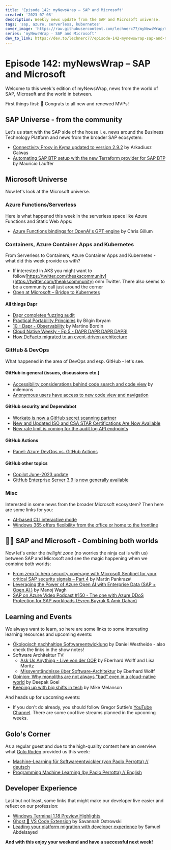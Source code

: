 ```yaml
---
title: 'Episode 142: myNewsWrap – SAP and Microsoft'
created: '2023-07-08'
description: Weekly news update from the SAP and Microsoft universe.
tags: 'sap, azure, serverless, kubernetes'
cover_image: 'https://raw.githubusercontent.com/lechnerc77/myNewsWrap/main/episodes/cover-images/episode142small.png'
series: 'myNewsWrap - SAP and Microsoft'
dev_to_link: https://dev.to/lechnerc77/episode-142-mynewswrap-sap-and-microsoft-176n
---
```


# Episode 142: myNewsWrap – SAP and Microsoft

Welcome to this week's edition of myNewsWrap, news from the world of SAP, Microsoft and the world in between.

First things first: 🚀 Congrats to all new and renewed MVPs!

## SAP Universe - from the community

Let's us start with the SAP side of the house i. e. news around the Business Technology Platform and news from the broader SAP ecosystem:

* [Connectivity Proxy in Kyma updated to version 2.9.2](https://blogs.sap.com/2023/07/03/connectivity-proxy-in-kyma-updated-to-version-2.9.2/) by Arkadiusz Galwas
* [Automating SAP BTP setup with the new Terraform provider for SAP BTP](https://blogs.sap.com/2023/07/03/automating-sap-btp-setup-with-the-new-terraform-provider-for-sap-btp/) by Mauricio Lauffer

## Microsoft Universe

Now let's look at the Microsoft universe.

### Azure Functions/Serverless

Here is what happened this week in the serverless space like Azure Functions and Static Web Apps:

* [Azure Functions bindings for OpenAI's GPT engine](https://github.com/cgillum/azure-functions-openai-extension#nuget-packages) by Chris Gillum

### Containers, Azure Container Apps and Kubernetes

From Serverless to Containers, Azure Container Apps and Kubernetes - what did this week provide us with?

* If interested in AKS you might want to follow[https://twitter.com/theakscommunity](https://twitter.com/theakscommunity) onm Twitter. There also seems to be a community call just around the corner
* [Open at Microsoft – Bridge to Kubernetes](https://techcommunity.microsoft.com/t5/azure-infrastructure-blog/open-at-microsoft-bridge-to-kubernetes/ba-p/3853691?WT.mc_id=AZ-MVP-5004195)

#### All things Dapr

* [Dapr completes fuzzing audit](https://www.cncf.io/blog/2023/06/30/dapr-completes-fuzzing-audit/)
* [Practical Portability Principles](https://www.diagrid.io/blog/practical-portability-principles) by Bilgin Ibryam
* [10 - Dapr - Observability](https://www.linkedin.com/pulse/10-dapr-observability-martino-bordin/) by Martino Bordin
* [Cloud Native Weekly - Ep 5 - DAPR DAPR DAPR DAPR!](https://www.youtube.com/live/Zcdsh6J5fAg?feature=share)
* [How DeFacto migrated to an event-driven architecture](https://www.cncf.io/case-studies/defacto/)

### GitHub & DevOps

What happened in the area of DevOps and esp. GitHub - let's see.

#### GitHub in general (issues, discussions etc.)

* [Accessibility considerations behind code search and code view](https://github.blog/2023-07-06-accessibility-considerations-behind-code-search-and-code-view/) by milemons
* [Anonymous users have access to new code view and navigation](https://github.blog/changelog/2023-07-06-anonymous-users-have-access-to-new-code-view-and-navigation/)

#### GitHub security and Dependabot

* [Workato is now a GitHub secret scanning partner](https://github.blog/changelog/2023-07-05-workato-is-now-a-github-secret-scanning-partner/)
* [New and Updated ISO and CSA STAR Certifications Are Now Available](https://github.blog/changelog/2023-07-05-new-and-updated-iso-and-csa-star-certifications-are-now-available/)
* [New rate limit is coming for the audit log API endpoints](https://github.blog/changelog/2023-07-03-new-rate-limit-is-coming-for-the-audit-log-api-endpoints/)

#### GitHub Actions

* [Panel: Azure DevOps vs. GitHub Actions](https://youtu.be/Bo8bVFbVIIM)

#### GitHub other topics

* [Copilot June-2023 update](https://github.blog/changelog/2023-06-29-copilot-june-2023-update/)
* [GitHub Enterprise Server 3.9 is now generally available](https://github.blog/2023-06-29-github-enterprise-server-3-9-is-now-generally-available/)

### Misc

Interested in some news from the broader Microsoft ecosystem? Then here are some links for you:

* [AI-based CLI interactive mode](https://techcommunity.microsoft.com/t5/azure-tools-blog/ai-based-cli-interactive-mode/ba-p/3859539?WT.mc_id=AZ-MVP-5004195)
* [Windows 365 offers flexibility from the office or home to the frontline](https://www.microsoft.com/microsoft-365/blog/2023/04/06/windows-365-offers-flexibility-from-the-office-or-home-to-the-frontline)

## 🐱‍👤 SAP and Microsoft - Combining both worlds

Now let's enter the *twilight zone* (no worries the ninja cat is with us) between SAP and Microsoft and see the magic happening when we combine both worlds:

* [From zero to hero security coverage with Microsoft Sentinel for your critical SAP security signals – Part 4](https://blogs.sap.com/2023/07/06/from-zero-to-hero-security-coverage-with-microsoft-sentinel-for-your-critical-sap-security-signals-part-4/) by Martin Pankraz#
* [Leveraging the Power of Azure Open AI with Enterprise Data (SAP + Open AI )](https://www.linkedin.com/pulse/leveraging-power-azure-open-ai-enterprise-data-sap-manoj-wagh/) by Manoj Wagh
* [SAP on Azure Video Podcast #150 - The one with Azure DDoS Protection for SAP workloads (Evren Buyruk & Amir Dahan)](https://youtu.be/BEEXnCNrpZE)

## Learning and Events

We always want to learn, so here are some links to some interesting learning resources and upcoming events:

* [Ökologisch nachhaltige Softwareentwicklung](https://www.youtube.com/live/4IWs4wnFJwE?feature=share) by Daniel Westheide - also check the links in the show notes!
* Software Architektur TV:
  * [Ask Us Anything - Live von der OOP](https://www.youtube.com/live/UwkisRi7g4c?feature=share) by Eberhard Wolff and Lisa Moritz
  * [Missverständnisse über Software-Architektur](https://www.youtube.com/live/d3C4-qx01cw?feature=share) by Eberhard Wolff
* [Opinion: Why monoliths are not always "bad" even in a cloud-native world](https://www.thestack.technology/monoliths-vs-microservices-both/) by Deepak Goel
* [Keeping up with big shifts in tech](https://github.blog/2023-07-06-keeping-up-with-big-shifts-in-tech/) by Mike Melanson

And heads up for upcoming events:

* If you don't do already, you should follow Gregor Suttie's [YouTube Channel](https://www.youtube.com/@GregorSuttie/streams). There are some cool live streams planned in the upcoming weeks.

## Golo's Corner

As a regular guest and due to the high-quality content here an overview what [Golo Roden](https://twitter.com/goloroden) provided us this week:

* [Machine-Learning für Softwareentwickler (von Paolo Perrotta) // deutsch](https://youtu.be/qcwNVWInIXc)
* [Programming Machine Learning (by Paolo Perrotta) // English](https://youtu.be/D_T3tuf1dco)

## Developer Experience

Last but not least, some links that might make our developer live easier and reflect on our profession:

* [Windows Terminal 1.18 Preview Highlights](https://youtu.be/rfbImQ--pWY)
* [Ghost 👻 VS Code Extension](https://marketplace.visualstudio.com/items?itemName=SavannahOstrowski.ghost-ai) by Savannah Ostrowski
* [Leading your platform migration with developer experience](https://github.blog/2023-07-03-leading-your-platform-migration-with-developer-experience/) by Samuel Abdelsayed

**And with this enjoy your weekend and have a successful next week!**
